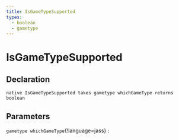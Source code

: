 ```yaml
---
title: IsGameTypeSupported
types:
  - boolean
  - gametype
---
```


# IsGameTypeSupported

## Declaration

```jass
native IsGameTypeSupported takes gametype whichGameType returns boolean
```

## Parameters
`gametype whichGameType`{!language=jass}
: 
